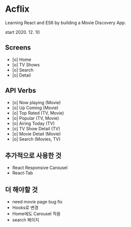 # Acflix

Learning React and ES6 by building a Movie Discovery App.

start 2020. 12. 10

## Screens

- [o] Home
- [o] TV Shows
- [o] Search
- [o] Detail

## API Verbs

- [o] Now playing (Movie)
- [o] Up Coming (Movie)
- [o] Top Rated (TV, Movie)
- [o] Popular (TV, Movie)
- [o] Airing Today (TV)
- [o] TV Show Detail (TV)
- [o] Movie Detail (Movie)
- [o] Search (Movies, TV)


## 추가적으로 사용한 것

- React Responsive Carousel
- React-Tab


## 더 해야할 것

- need movie page bug fix
- Hooks로 변경
- Home에도 Carousel 적용
- search 페이지
